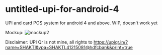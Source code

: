 # untitled-upi-for-android-4
UPI and card POS system for android 4 and above. 
WIP, doesn't work yet

Mockup:
![mockup2](https://github.com/Zeus-Institute-of-Technology-Solutions/untitled-upi-for-android-4/assets/84176052/8373ea02-d586-4cbe-8086-56e6b384238d)

Disclaimer:
UPI Qr is not mine, all rights to https://upiqr.in/?name=SHAKTI&vpa=SHAKTI.41215081@hdfcbank&print=true
